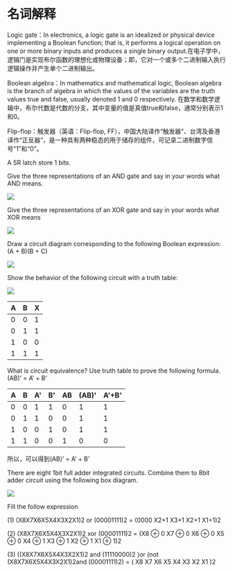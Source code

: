 # 名词解释

Logic gate：In electronics, a logic gate is an idealized or physical device implementing a Boolean function; that is, it performs a logical operation on one or more binary inputs and produces a single binary output.在电子学中，逻辑门是实现布尔函数的理想化或物理设备；即，它对一个或多个二进制输入执行逻辑操作并产生单个二进制输出。

Boolean algebra：In mathematics and mathematical logic, Boolean algebra is the branch of algebra in which the values of the variables are the truth values true and false, usually denoted 1 and 0 respectively. 在数学和数学逻辑中，布尔代数是代数的分支，其中变量的值是真值true和false，通常分别表示1和0。

Flip-flop：触发器（英语：Flip-flop, FF），中国大陆译作“触发器”、台湾及香港译作“正反器”，是一种具有两种稳态的用于储存的组件，可记录二进制数字信号“1”和“0”。

 A SR latch store 1 bits.

Give the three representations of an AND gate and say in your
words what AND means.

![](http://a4.qpic.cn/psb?/V1186OFx1RNIby/M2dAx1YwJ0eaHaY63qqtbqwNeNsxBr7sn69StBEQQbU!/m/dC8BAAAAAAAAnull&bo=hAQ4BAAAAAARB4w!&rf=photolist&t=5)

Give the three representations of an XOR gate and say in your
words what XOR means

![](http://a4.qpic.cn/psb?/V1186OFx1RNIby/S*QDjnApDiQjQmg6kWgEZ63YJTz.D1vB85gcOdR6n80!/m/dDcBAAAAAAAAnull&bo=1QQ4BAAAAAARB90!&rf=photolist&t=5)

Draw a circuit diagram corresponding to the following Boolean
expression: (A + B)(B + C)

![](http://a1.qpic.cn/psb?/V1186OFx1RNIby/8WCJhzTWu8m2D97Sjk84jDmSIUVx*805ln0NnT3.kkc!/m/dDQBAAAAAAAAnull&bo=oAU4BAAAAAARB6k!&rf=photolist&t=5)

 Show the behavior of the following circuit with a truth table:

 ![](http://a3.qpic.cn/psb?/V1186OFx1RNIby/We502uAjyLG4OYSY9b5rv5DA9n1g01xjLPYewKidGBc!/m/dFIBAAAAAAAAnull&bo=.QBTAAAAAAADB4g!&rf=photolist&t=5)

|A     |B      |X
|:-    |:-     |:-
|0     |0      |1
|0     |1      |1
|1     |0      |0
|1     |1      |1
What is circuit equivalence? Use truth table to prove the
following formula.
(AB)’ = A’ + B’

|A     |B      |A'    |B'    |AB     |(AB)'     |A'+B'     
|:-    |:-     |:-    |:-    |:-     |:-          |:-    
|0     |0      |1     |1     |0      |1           |1     
|0     |1      |1     |0     |0      |1           |1     
|1     |0      |0     |1     |0      |1           |1     
|1     |1      |0     |0     |1      |0           |0 

所以，可以得到(AB)’ = A’ + B’

 There are eight 1bit full adder integrated circuits. Combine them to 8bit adder circuit using the following box diagram.


![](http://a1.qpic.cn/psb?/V1186OFx1RNIby/ikG6XK2OA5m3Q4AHUQj7vCDsAkk1PAGAKwJE*RBfvcw!/c/dDQBAAAAAAAA&ek=1&kp=1&pt=0&bo=wQTCAgAAAAADFzc!&tl=1&vuin=1243286523&tm=1540389600&sce=60-2-2&rf=0-0)

Fill the follow expression

(1) (X8X7X6X5X4X3X2X1)2 or (00001111)2 = (0000 X2+1 X3+1 X2+1 X1+1)2

(2) (X8X7X6X5X4X3X2X1)2 xor (00001111)2 = (X8 ⊕ 0 X7 ⊕ 0 X6 ⊕ 0 X5 ⊕ 0 X4 ⊕ 1 X3 ⊕ 1 X2 ⊕ 1 X1 ⊕ 1)2

(3) ((X8X7X6X5X4X3X2X1)2 and (11110000)2 )or (not (X8X7X6X5X4X3X2X1)2and (00001111)2) = ( X8 X7 X6 X5 X4 X3 X2 X1 )2
